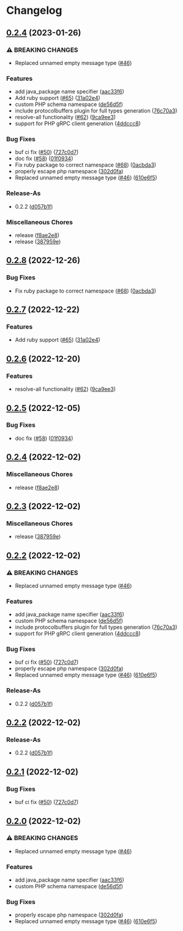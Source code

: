 # Changelog

## [0.2.4](https://github.com/skyerus/schemas/compare/protobuf-v0.2.8...protobuf-v0.2.4) (2023-01-26)


### ⚠ BREAKING CHANGES

* Replaced unnamed empty message type ([#46](https://github.com/skyerus/schemas/issues/46))

### Features

* add java_package name specifier ([aac33f6](https://github.com/skyerus/schemas/commit/aac33f63378f2c8f712bbfbd918b61a860a3e865))
* Add ruby support ([#65](https://github.com/skyerus/schemas/issues/65)) ([31a02e4](https://github.com/skyerus/schemas/commit/31a02e447436d91bcbab7ecd057730cfcb560700))
* custom PHP schema namespace ([de56d5f](https://github.com/skyerus/schemas/commit/de56d5f0ee18cf34ec13e79091c75e3ea80ca2f7))
* include protocolbuffers plugin for full types generation ([76c70a3](https://github.com/skyerus/schemas/commit/76c70a31a6aceb2a42994e1ae7662ce1ae092fd0))
* resolve-all functionality ([#62](https://github.com/skyerus/schemas/issues/62)) ([9ca9ee3](https://github.com/skyerus/schemas/commit/9ca9ee3fa8b677c48ec6e859d0b78cc9f2042dfc))
* support for PHP gRPC client generation ([4ddccc8](https://github.com/skyerus/schemas/commit/4ddccc8f46ceab3177ed19fefa7ba887dbfdfdcc))


### Bug Fixes

* buf ci fix ([#50](https://github.com/skyerus/schemas/issues/50)) ([727c0d7](https://github.com/skyerus/schemas/commit/727c0d7b6735b2712bb0a671c1a83d0e390e189f))
* doc fix ([#58](https://github.com/skyerus/schemas/issues/58)) ([01f0934](https://github.com/skyerus/schemas/commit/01f09340a2a8e99d51cf875d8325c0174a6e6f91))
* Fix ruby package to correct namespace ([#68](https://github.com/skyerus/schemas/issues/68)) ([0acbda3](https://github.com/skyerus/schemas/commit/0acbda3cf205915bde8dac4f7d3a6965fcb16c19))
* properly escape php namespace ([302d0fa](https://github.com/skyerus/schemas/commit/302d0fa1f813586d213468d631633611808b6ef1))
* Replaced unnamed empty message type ([#46](https://github.com/skyerus/schemas/issues/46)) ([610e6f5](https://github.com/skyerus/schemas/commit/610e6f5ce566e6a6458ec73bb631a5020989fa61))


### Release-As

* 0.2.2 ([d057b1f](https://github.com/skyerus/schemas/commit/d057b1f433d775fc2d01d1daf136b881ff4e15f1))


### Miscellaneous Chores

* release ([f8ae2e8](https://github.com/skyerus/schemas/commit/f8ae2e8acdc0ac2db7055e347c35d9f070130a1b))
* release ([387959e](https://github.com/skyerus/schemas/commit/387959e2d12c6c0707aadde1554282304c1bd5b4))

## [0.2.8](https://github.com/open-feature/schemas/compare/v0.2.7...v0.2.8) (2022-12-26)


### Bug Fixes

* Fix ruby package to correct namespace ([#68](https://github.com/open-feature/schemas/issues/68)) ([0acbda3](https://github.com/open-feature/schemas/commit/0acbda3cf205915bde8dac4f7d3a6965fcb16c19))

## [0.2.7](https://github.com/open-feature/schemas/compare/v0.2.6...v0.2.7) (2022-12-22)


### Features

* Add ruby support ([#65](https://github.com/open-feature/schemas/issues/65)) ([31a02e4](https://github.com/open-feature/schemas/commit/31a02e447436d91bcbab7ecd057730cfcb560700))

## [0.2.6](https://github.com/open-feature/schemas/compare/v0.2.5...v0.2.6) (2022-12-20)


### Features

* resolve-all functionality ([#62](https://github.com/open-feature/schemas/issues/62)) ([9ca9ee3](https://github.com/open-feature/schemas/commit/9ca9ee3fa8b677c48ec6e859d0b78cc9f2042dfc))

## [0.2.5](https://github.com/open-feature/schemas/compare/v0.2.4...v0.2.5) (2022-12-05)


### Bug Fixes

* doc fix ([#58](https://github.com/open-feature/schemas/issues/58)) ([01f0934](https://github.com/open-feature/schemas/commit/01f09340a2a8e99d51cf875d8325c0174a6e6f91))

## [0.2.4](https://github.com/open-feature/schemas/compare/v0.2.3...v0.2.4) (2022-12-02)


### Miscellaneous Chores

* release ([f8ae2e8](https://github.com/open-feature/schemas/commit/f8ae2e8acdc0ac2db7055e347c35d9f070130a1b))

## [0.2.3](https://github.com/open-feature/schemas/compare/v0.2.2...v0.2.3) (2022-12-02)


### Miscellaneous Chores

* release ([387959e](https://github.com/open-feature/schemas/commit/387959e2d12c6c0707aadde1554282304c1bd5b4))

## [0.2.2](https://github.com/open-feature/schemas/compare/v0.2.2...v0.2.2) (2022-12-02)


### ⚠ BREAKING CHANGES

* Replaced unnamed empty message type ([#46](https://github.com/open-feature/schemas/issues/46))

### Features

* add java_package name specifier ([aac33f6](https://github.com/open-feature/schemas/commit/aac33f63378f2c8f712bbfbd918b61a860a3e865))
* custom PHP schema namespace ([de56d5f](https://github.com/open-feature/schemas/commit/de56d5f0ee18cf34ec13e79091c75e3ea80ca2f7))
* include protocolbuffers plugin for full types generation ([76c70a3](https://github.com/open-feature/schemas/commit/76c70a31a6aceb2a42994e1ae7662ce1ae092fd0))
* support for PHP gRPC client generation ([4ddccc8](https://github.com/open-feature/schemas/commit/4ddccc8f46ceab3177ed19fefa7ba887dbfdfdcc))


### Bug Fixes

* buf ci fix ([#50](https://github.com/open-feature/schemas/issues/50)) ([727c0d7](https://github.com/open-feature/schemas/commit/727c0d7b6735b2712bb0a671c1a83d0e390e189f))
* properly escape php namespace ([302d0fa](https://github.com/open-feature/schemas/commit/302d0fa1f813586d213468d631633611808b6ef1))
* Replaced unnamed empty message type ([#46](https://github.com/open-feature/schemas/issues/46)) ([610e6f5](https://github.com/open-feature/schemas/commit/610e6f5ce566e6a6458ec73bb631a5020989fa61))


### Release-As

* 0.2.2 ([d057b1f](https://github.com/open-feature/schemas/commit/d057b1f433d775fc2d01d1daf136b881ff4e15f1))

## [0.2.2](https://github.com/open-feature/schemas/compare/v0.2.1...v0.2.2) (2022-12-02)


### Release-As

* 0.2.2 ([d057b1f](https://github.com/open-feature/schemas/commit/d057b1f433d775fc2d01d1daf136b881ff4e15f1))

## [0.2.1](https://github.com/open-feature/schemas/compare/v0.2.0...v0.2.1) (2022-12-02)


### Bug Fixes

* buf ci fix ([#50](https://github.com/open-feature/schemas/issues/50)) ([727c0d7](https://github.com/open-feature/schemas/commit/727c0d7b6735b2712bb0a671c1a83d0e390e189f))

## [0.2.0](https://github.com/open-feature/schemas/compare/v0.1.0...v0.2.0) (2022-12-02)


### ⚠ BREAKING CHANGES

* Replaced unnamed empty message type ([#46](https://github.com/open-feature/schemas/issues/46))

### Features

* add java_package name specifier ([aac33f6](https://github.com/open-feature/schemas/commit/aac33f63378f2c8f712bbfbd918b61a860a3e865))
* custom PHP schema namespace ([de56d5f](https://github.com/open-feature/schemas/commit/de56d5f0ee18cf34ec13e79091c75e3ea80ca2f7))


### Bug Fixes

* properly escape php namespace ([302d0fa](https://github.com/open-feature/schemas/commit/302d0fa1f813586d213468d631633611808b6ef1))
* Replaced unnamed empty message type ([#46](https://github.com/open-feature/schemas/issues/46)) ([610e6f5](https://github.com/open-feature/schemas/commit/610e6f5ce566e6a6458ec73bb631a5020989fa61))
